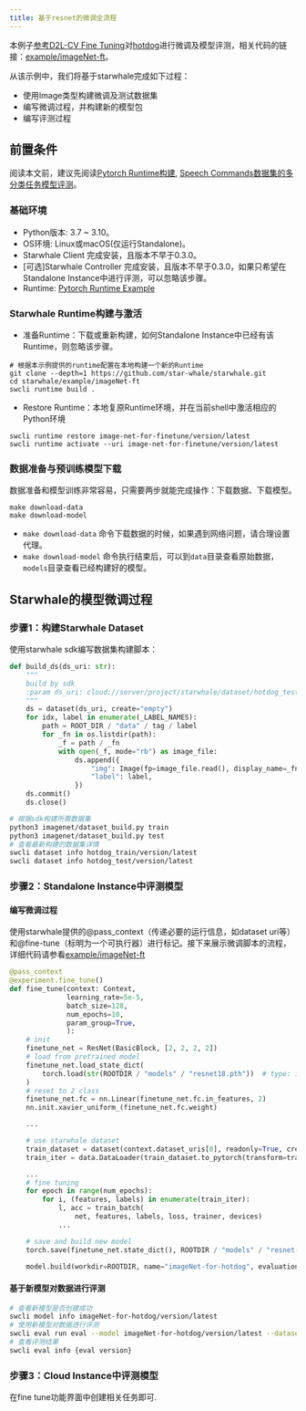 ```yaml
---
title: 基于resnet的微调全流程
---
```

本例子[参考D2L-CV Fine Tuning](https://d2l.ai/chapter_computer-vision/fine-tuning.html)对[hotdog](http://d2l-data.s3-accelerate.amazonaws.com/)进行微调及模型评测，相关代码的链接：[example/imageNet-ft](https://github.com/star-whale/starwhale/tree/main/example/imageNet-ft)。

从该示例中，我们将基于starwhale完成如下过程：

- 使用Image类型构建微调及测试数据集
- 编写微调过程，并构建新的模型包
- 编写评测过程

## 前置条件

阅读本文前，建议先阅读[Pytorch Runtime构建](../runtime/examples/pytorch.md), [Speech Commands数据集的多分类任务模型评测](speech.md)。

### 基础环境

- Python版本: 3.7 ~ 3.10。
- OS环境: Linux或macOS(仅运行Standalone)。
- Starwhale Client 完成安装，且版本不早于0.3.0。
- [可选]Starwhale Controller 完成安装，且版本不早于0.3.0，如果只希望在Standalone Instance中进行评测，可以忽略该步骤。
- Runtime: [Pytorch Runtime Example](https://github.com/star-whale/starwhale/tree/main/example/runtime/pytorch)

### Starwhale Runtime构建与激活

- 准备Runtime：下载或重新构建，如何Standalone Instance中已经有该Runtime，则忽略该步骤。

```shell
# 根据本示例提供的runtime配置在本地构建一个新的Runtime
git clone --depth=1 https://github.com/star-whale/starwhale.git
cd starwhale/example/imageNet-ft
swcli runtime build .
```

- Restore Runtime：本地复原Runtime环境，并在当前shell中激活相应的Python环境

```shell
swcli runtime restore image-net-for-finetune/version/latest
swcli runtime activate --uri image-net-for-finetune/version/latest
```

### 数据准备与预训练模型下载

数据准备和模型训练非常容易，只需要两步就能完成操作：下载数据、下载模型。

```shell
make download-data
make download-model
```

- `make download-data` 命令下载数据的时候，如果遇到网络问题，请合理设置代理。
- `make download-model` 命令执行结束后，可以到`data`目录查看原始数据，`models`目录查看已经构建好的模型。

## Starwhale的模型微调过程

### 步骤1：构建Starwhale Dataset

使用starwhale sdk编写数据集构建脚本：

```python
def build_ds(ds_uri: str):
    """
    build by sdk
    :param ds_uri: cloud://server/project/starwhale/dataset/hotdog_test
    """
    ds = dataset(ds_uri, create="empty")
    for idx, label in enumerate(_LABEL_NAMES):
        path = ROOT_DIR / "data" / tag / label
        for _fn in os.listdir(path):
            _f = path / _fn
            with open(_f, mode="rb") as image_file:
                ds.append({
                    "img": Image(fp=image_file.read(), display_name=_fn, mime_type=MIMEType.PNG),
                    "label": label,
                })
    ds.commit()
    ds.close()
```

```bash
# 根据sdk构建所需数据集
python3 imagenet/dataset_build.py train
python3 imagenet/dataset_build.py test
# 查看最新构建的数据集详情
swcli dataset info hotdog_train/version/latest
swcli dataset info hotdog_test/version/latest
```

### 步骤2：Standalone Instance中评测模型

#### 编写微调过程

使用starwhale提供的@pass_context（传递必要的运行信息，如dataset uri等）和@fine-tune（标明为一个可执行器）进行标记。接下来展示微调脚本的流程，详细代码请参看[example/imageNet-ft](https://github.com/star-whale/starwhale/tree/main/example/imageNet-ft/imagenet/pipeline.py)

```python
@pass_context
@experiment.fine_tune()
def fine_tune(context: Context,
              learning_rate=5e-5,
              batch_size=128,
              num_epochs=10,
              param_group=True,
              ):
    # init
    finetune_net = ResNet(BasicBlock, [2, 2, 2, 2])
    # load from pretrained model
    finetune_net.load_state_dict(
        torch.load(str(ROOTDIR / "models" / "resnet18.pth"))  # type: ignore
    )
    # reset to 2 class
    finetune_net.fc = nn.Linear(finetune_net.fc.in_features, 2)
    nn.init.xavier_uniform_(finetune_net.fc.weight)

    ...

    # use starwhale dataset
    train_dataset = dataset(context.dataset_uris[0], readonly=True, create="forbid")
    train_iter = data.DataLoader(train_dataset.to_pytorch(transform=train_augs), batch_size=batch_size)

    ...
    # fine tuning
    for epoch in range(num_epochs):
        for i, (features, labels) in enumerate(train_iter):
            l, acc = train_batch(
                net, features, labels, loss, trainer, devices)
            ...

    # save and build new model
    torch.save(finetune_net.state_dict(), ROOTDIR / "models" / "resnet-ft.pth")

    model.build(workdir=ROOTDIR, name="imageNet-for-hotdog", evaluation_handler=ImageNetEvaluation)
```

#### 基于新模型对数据进行评测

```bash
# 查看新模型是否创建成功
swcli model info imageNet-for-hotdog/version/latest
# 使用新模型对数据进行评测
swcli eval run eval --model imageNet-for-hotdog/version/latest --dataset hotdog_test/version/latest
# 查看评测结果
swcli eval info {eval version}
```

### 步骤3：Cloud Instance中评测模型

在fine tune功能界面中创建相关任务即可.
